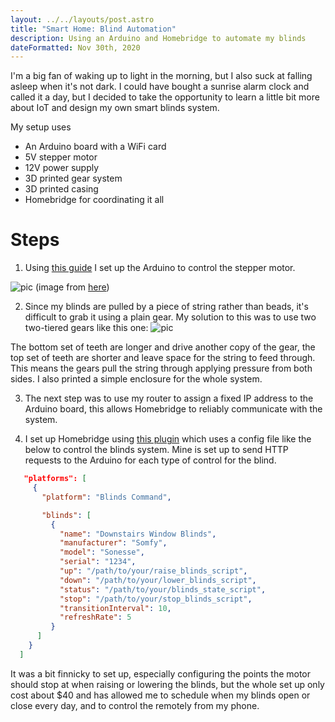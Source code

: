 ```yaml
---
layout: ../../layouts/post.astro
title: "Smart Home: Blind Automation"
description: Using an Arduino and Homebridge to automate my blinds
dateFormatted: Nov 30th, 2020
---
```


I'm a big fan of waking up to light in the morning, but I also suck at falling asleep when it's not dark. I could have bought a sunrise alarm clock and called it a day, but I decided to take the opportunity to learn a little bit more about IoT and design my own smart blinds system.

My setup uses 
- An Arduino board with a WiFi card
- 5V stepper motor 
- 12V power supply
- 3D printed gear system
- 3D printed casing
- Homebridge for coordinating it all

# Steps

1. Using [this guide](https://docs.arduino.cc/learn/electronics/stepper-motors/) I set up the Arduino to control the stepper motor.

![pic](/assets/images/projects/blinds/arduino.png)
(image from [here](https://cavecafe.medium.com/inexpensive-home-automation-for-a-lazy-guy-d30ff59369d0))

2. Since my blinds are pulled by a piece of string rather than beads, it's difficult to grab it using a plain gear. My solution to this was to use two two-tiered gears like this one: 
![pic](/assets/images/projects/blinds/gear.png)

The bottom set of teeth are longer and drive another copy of the gear, the top set of teeth are shorter and leave space for the string to feed through. This means the gears pull the string through applying pressure from both sides. I also printed a simple enclosure for the whole system.

3. The next step was to use my router to assign a fixed IP address to the Arduino board, this allows Homebridge to reliably communicate with the system.

4. I set up Homebridge using [this plugin](https://github.com/hjdhjd/homebridge-blinds-cmd) which uses a config file like the below to control the blinds system. Mine is set up to send HTTP requests to the Arduino for each type of control for the blind.

```json
   "platforms": [
     {
       "platform": "Blinds Command",

       "blinds": [
         {
           "name": "Downstairs Window Blinds",
           "manufacturer": "Somfy",
           "model": "Sonesse",
           "serial": "1234",
           "up": "/path/to/your/raise_blinds_script",
           "down": "/path/to/your/lower_blinds_script",
           "status": "/path/to/your/blinds_state_script",
           "stop": "/path/to/your/stop_blinds_script",
           "transitionInterval": 10,
           "refreshRate": 5
         }
      ]
    }
  ]
```

It was a bit finnicky to set up, especially configuring the points the motor should stop at when raising or lowering the blinds, but the whole set up only cost about $40 and has allowed me to schedule when my blinds open or close every day, and to control the remotely from my phone.

